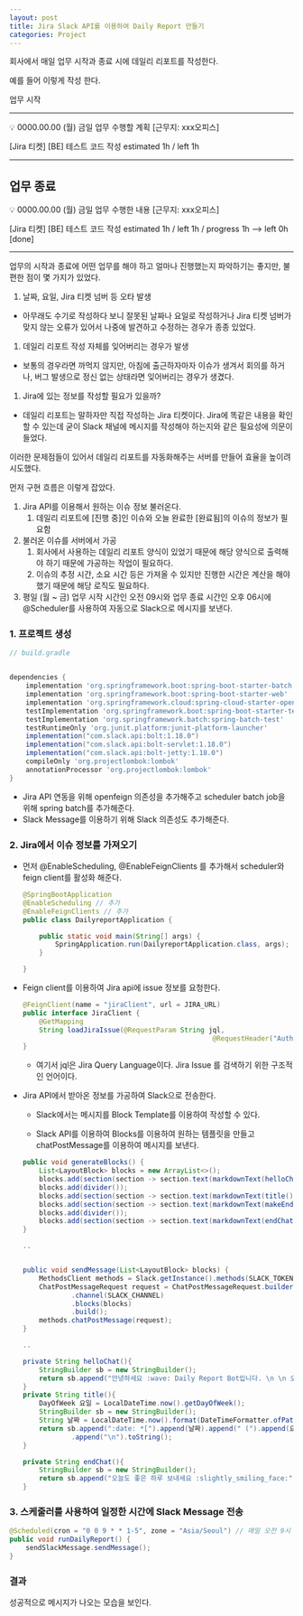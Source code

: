 ```yaml
---
layout: post
title: Jira Slack API를 이용하여 Daily Report 만들기
categories: Project
---
```


회사에서 매일 업무 시작과 종료 시에 데일리 리포트를 작성한다.

예를 들어 이렇게 작성 한다.

업무 시작

------
💡 0000.00.00 (월) 금일 업무 수행할 계획 [근무지: xxx오피스]

[Jira 티켓] [BE] 테스트 코드 작성 estimated 1h / left 1h

---


업무 종료 
---

💡 0000.00.00 (월) 금일 업무 수행한 내용 [근무지: xxx오피스]

[Jira 티켓] [BE] 테스트 코드 작성 estimated 1h / left 1h / progress 1h --> left 0h [done]

---

업무의 시작과 종료에 어떤 업무를 해야 하고 얼마나 진행했는지 파악하기는 좋지만, 불편한 점이 몇 가지가 있었다.

1. 날짜, 요일, Jira 티켓 넘버 등 오타 발생
- 아무래도 수기로 작성하다 보니 잘못된 날짜나 요일로 작성하거나 Jira 티켓 넘버가 맞지 않는 오류가 있어서 나중에 발견하고 수정하는 경우가 종종 있었다.
1. 데일리 리포트 작성 자체를 잊어버리는 경우가 발생
- 보통의 경우라면 까먹지 않지만, 아침에 출근하자마자 이슈가 생겨서 회의를 하거나, 버그 발생으로 정신 없는 상태라면 잊어버리는 경우가 생겼다.
1. Jira에 있는 정보를 작성할 필요가 있을까?
- 데일리 리포트는 말하자만 직접 작성하는 Jira 티켓이다. Jira에 똑같은 내용을 확인할 수 있는데 굳이 Slack 채널에 메시지를 작성해야 하는지와 같은 필요성에 의문이 들었다.

이러한 문제점들이 있어서 데일리 리포트를 자동화해주는 서버를 만들어 효율을 높이려 시도했다. 

먼저 구현 흐름은 이렇게 잡았다.

1. Jira API를 이용해서 원하는 이슈 정보 불러온다.
    1. 데일리 리포트에 [진행 중]인 이슈와 오늘 완료한 [완료됨]의 이슈의 정보가 필요함
2. 불러온 이슈를 서버에서 가공
    1. 회사에서 사용하는 데일리 리포트 양식이 있었기 때문에 해당 양식으로 출력해야 하기 때문에 가공하는 작업이 필요하다.
    2. 이슈의 추정 시간, 소요 시간 등은 가져올 수 있지만 진행한 시간은 계산을 해야 했기 때문에 해당 로직도 필요하다.
3. 평일 (월 ~ 금) 업무 시작 시간인 오전 09시와 업무 종료 시간인 오후 06시에 @Scheduler를 사용하여 자동으로 Slack으로 메시지를 보낸다. 

### 1. 프로젝트 생성

```groovy
// build.gradle


dependencies {
	implementation 'org.springframework.boot:spring-boot-starter-batch'
	implementation 'org.springframework.boot:spring-boot-starter-web'
	implementation 'org.springframework.cloud:spring-cloud-starter-openfeign'
	testImplementation 'org.springframework.boot:spring-boot-starter-test'
	testImplementation 'org.springframework.batch:spring-batch-test'
	testRuntimeOnly 'org.junit.platform:junit-platform-launcher'
	implementation("com.slack.api:bolt:1.18.0")
	implementation("com.slack.api:bolt-servlet:1.18.0")
	implementation("com.slack.api:bolt-jetty:1.18.0")
	compileOnly 'org.projectlombok:lombok'
	annotationProcessor 'org.projectlombok:lombok'
}

```

- Jira API 연동을 위해 openfeign 의존성을 추가해주고 scheduler batch job을 위해 spring batch를 추가해준다.
- Slack Message를 이용하기 위해 Slack 의존성도 추가해준다.

### 2. Jira에서 이슈 정보를 가져오기

- 먼저 @EnableScheduling, @EnableFeignClients 를 추가해서 scheduler와 feign client를 활성화 해준다.
    
    ```java
    @SpringBootApplication
    @EnableScheduling // 추가 
    @EnableFeignClients // 추가 
    public class DailyreportApplication {
    
    	public static void main(String[] args) {
    		SpringApplication.run(DailyreportApplication.class, args);
    	}
    
    }
    ```
    
- Feign client를 이용하여 Jira api에 issue 정보를 요청한다.
    
    ```java
    @FeignClient(name = "jiraClient", url = JIRA_URL)
    public interface JiraClient {
        @GetMapping
        String loadJiraIssue(@RequestParam String jql,
    											   @RequestHeader("Authorization") String token);
    }
    ```
    
    - 여기서 jql은 Jira Query Language이다.  Jira Issue 를 검색하기 위한 구조적인 언어이다.
- Jira API에서 받아온 정보를 가공하여 Slack으로 전송한다.
    - Slack에서는 메시지를 Block Template를 이용하여 작성할 수 있다.
        
        [](https://app.slack.com/block-kit-builder)
        
    - Slack API를 이용하여 Blocks를 이용하여 원하는 템플릿을 만들고 chatPostMessage를 이용하여 메시지를 보낸다.
    
    ```java
    public void generateBlocks() {
        List<LayoutBlock> blocks = new ArrayList<>();
        blocks.add(section(section -> section.text(markdownText(helloChat()))));
        blocks.add(divider());
        blocks.add(section(section -> section.text(markdownText(title()))));
        blocks.add(section(section -> section.text(markdownText(makeEndMessage(issueDto)))));
        blocks.add(divider());
        blocks.add(section(section -> section.text(markdownText(endChat()))));
    }
    
    ..
    
    
    public void sendMessage(List<LayoutBlock> blocks) {
        MethodsClient methods = Slack.getInstance().methods(SLACK_TOKEN);
        ChatPostMessageRequest request = ChatPostMessageRequest.builder()
                .channel(SLACK_CHANNEL)
                .blocks(blocks)
                .build();
        methods.chatPostMessage(request);
    }
    
    ..
    
    private String helloChat(){
        StringBuilder sb = new StringBuilder();
        return sb.append("안녕하세요 :wave: Daily Report Bot입니다. \n \n 오늘 진행할 업무 내용 공유드립니다. \n").toString();
    }
    private String title(){
        DayOfWeek 요일 = LocalDateTime.now().getDayOfWeek();
        StringBuilder sb = new StringBuilder();
        String 날짜 = LocalDateTime.now().format(DateTimeFormatter.ofPattern("yyyy.MM.dd"));
        return sb.append(":date: *[").append(날짜).append(" (").append(요일).append(") 업무 진행할 계획 - 근무 : 00오피스]*")
                .append("\n").toString();
    }
    
    private String endChat(){
        StringBuilder sb = new StringBuilder();
        return sb.append("오늘도 좋은 하루 보내세요 :slightly_smiling_face:").toString();
    }
    ```
    

### 3. 스케줄러를 사용하여 일정한 시간에 Slack Message 전송

```java
@Scheduled(cron = "0 0 9 * * 1-5", zone = "Asia/Seoul") // 매일 오전 9시 실행
public void runDailyReport() {
    sendSlackMessage.sendMessage();	
}
```

### 결과

성공적으로 메시지가 나오는 모습을 보인다.
